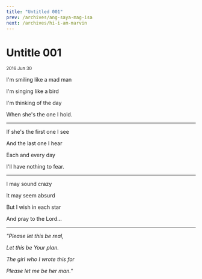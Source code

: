 ```yaml
---
title: "Untitled 001"
prev: /archives/ang-saya-mag-isa
next: /archives/hi-i-am-marvin
---
```


# Untitle 001
<sub>
    2016 Jun 30
</sub>

<div class="text-center">

I'm smiling like a mad man

I'm singing like a bird

I'm thinking of the day

When she's the one I hold.

- - -

If she's the first one I see

And the last one I hear

Each and every day

I'll have nothing to fear.

- - -

I may sound crazy

It may seem absurd

But I wish in each star

And pray to the Lord...

- - -

*"Please let this be real,*

*Let this be Your plan.*

*The girl who I wrote this for*

*Please let me be her man."*

</div>
